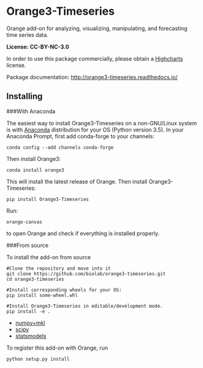 Orange3-Timeseries
==================

Orange add-on for analyzing, visualizing, manipulating, and forecasting time
series data.

**License: CC-BY-NC-3.0**

In order to use this package commercially, please obtain a [Highcharts] license.

[Highcharts]: http://www.highcharts.com/

Package documentation: http://orange3-timeseries.readthedocs.io/

Installing
----------

###With Anaconda

The easiest way to install Orange3-Timeseries on a non-GNU/Linux system is
with [Anaconda] distribution for your OS (Python version 3.5).
In your Anaconda Prompt, first add conda-forge to your channels:

    conda config --add channels conda-forge

Then install Orange3:

    conda install orange3

This will install the latest release of Orange. Then install Orange3-Timeseries:
  
    pip install Orange3-Timeseries

Run:

    orange-canvas

to open Orange and check if everything is installed properly.


[Anaconda]: https://www.continuum.io/downloads

###From source

To install the add-on from source

    #Clone the repository and move into it
    git clone https://github.com/biolab/orange3-timeseries.git
    cd orange3-timeseries

    #Install corresponding wheels for your OS:
    pip install some-wheel.whl

    #Install Orange3-Timeseries in editable/development mode.
    pip install -e .

 - [numpy+mkl](http://www.lfd.uci.edu/~gohlke/pythonlibs/#numpy)
 - [scipy](http://www.lfd.uci.edu/~gohlke/pythonlibs/#scipy)
 - [statsmodels](http://www.lfd.uci.edu/~gohlke/pythonlibs/#statsmodels)

To register this add-on with Orange, run

    python setup.py install
